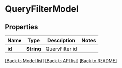 # QueryFilterModel

## Properties

Name | Type | Description | Notes
------------ | ------------- | ------------- | -------------
**id** | **String** | QueryFilter id | 

[[Back to Model list]](../README.md#documentation-for-models) [[Back to API list]](../README.md#documentation-for-api-endpoints) [[Back to README]](../README.md)


